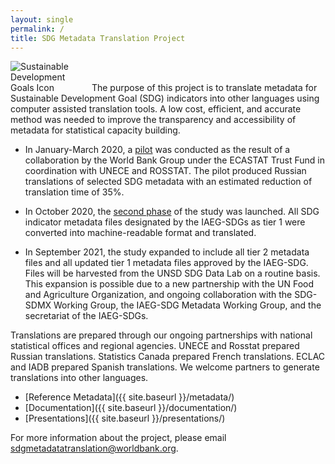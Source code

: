 ```yaml
---
layout: single
permalink: /
title: SDG Metadata Translation Project
---
```

<img alt="Sustainable Development Goals Icon" src="{{ site.baseurl }}/assets/img/sdg-icon.png" class="align-left" style="max-width:25%" />
The purpose of this project is to translate metadata for Sustainable Development Goal (SDG) indicators into other languages using computer assisted translation tools. A low cost, efficient, and accurate method was needed to improve the transparency and accessibility of metadata for statistical capacity building.

* In January-March 2020, a [pilot](https://worldbank.github.io/sdg-metadata/pilot/) was conducted as the result of a collaboration by the World Bank Group under the ECASTAT Trust Fund in coordination with UNECE and ROSSTAT. The pilot produced Russian translations of selected SDG metadata with an estimated reduction of translation time of 35%.

* In October 2020, the [second phase](https://worldbank.github.io/sdg-metadata/phase-2/) of the study was launched. All SDG indicator metadata files designated by the IAEG-SDGs as tier 1 were converted into machine-readable format and translated.

* In September 2021, the study expanded to include all tier 2 metadata files and all updated tier 1 metadata files approved by the IAEG-SDG. Files will be harvested from the UNSD SDG Data Lab on a routine basis. This expansion is possible due to a new partnership with the UN Food and Agriculture Organization, and ongoing collaboration with the SDG-SDMX Working Group, the IAEG-SDG Metadata Working Group, and the secretariat of the IAEG-SDGs.

Translations are prepared through our ongoing partnerships with national statistical offices and regional agencies. UNECE and Rosstat prepared Russian translations. Statistics Canada prepared French translations. ECLAC and IADB prepared Spanish translations. We welcome partners to generate translations into other languages.

* [Reference Metadata]({{ site.baseurl }}/metadata/)
* [Documentation]({{ site.baseurl }}/documentation/)
* [Presentations]({{ site.baseurl }}/presentations/)

For more information about the project, please email <sdgmetadatatranslation@worldbank.org>.
